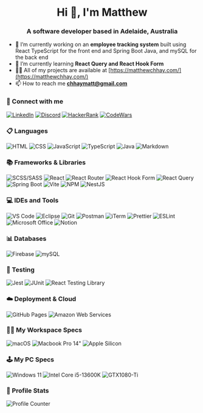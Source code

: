 <h1 align="center">Hi 👋, I'm Matthew</h1>
<h3 align="center">A software developer based in Adelaide, Australia</h3>

-   🔭 I’m currently working on an **employee tracking system** built using React TypeScript for the front end and Spring Boot Java, and mySQL for the back end
-   🌱 I’m currently learning **React Query and React Hook Form**
-   👨‍💻 All of my projects are available at [https://matthewchhay.com/](https://matthewchhay.com/)
-   📫 How to reach me **chhaymatt@gmail.com**

### 📱 Connect with me

[![LinkedIn](https://img.shields.io/badge/LinkedIn-0077B3?style=for-the-badge&logo=linkedin&logoColor=white)](https://linkedin.com/in/matthewchhay)
[![Discord](https://img.shields.io/badge/Discord-5865F2?style=for-the-badge&logo=discord&logoColor=white)](https://discordapp.com/users/274138179873800202)
[![HackerRank](https://img.shields.io/badge/-Hackerrank-2EC866?style=for-the-badge&logo=HackerRank&logoColor=white)](https://www.hackerrank.com/chhaymatt?hr_r=1)
[![CodeWars](https://img.shields.io/badge/Codewars-B1361E?style=for-the-badge&logo=Codewars&logoColor=white)](https://www.codewars.com/users/chhaymatt)

### 📋 Languages

![HTML](https://img.shields.io/badge/HTML5-E34F26?style=for-the-badge&logo=html5&logoColor=white)
![CSS](https://img.shields.io/badge/CSS3-1572B6?style=for-the-badge&logo=css3&logoColor=white)
![JavaScript](https://img.shields.io/badge/JavaScript-323330?style=for-the-badge&logo=javascript&logoColor=F7DF1E)
![TypeScript](https://img.shields.io/badge/TypeScript-007ACC?style=for-the-badge&logo=typescript&logoColor=white)
![Java](https://img.shields.io/badge/java-%23ED8B00.svg?style=for-the-badge&logo=java&logoColor=white)
![Markdown](https://img.shields.io/badge/markdown-%23000000.svg?style=for-the-badge&logo=markdown&logoColor=white)

### 📚 Frameworks & Libraries

![SCSS/SASS](https://img.shields.io/badge/Sass-CC6699?style=for-the-badge&logo=sass&logoColor=white)
![React](https://img.shields.io/badge/React-20232A?style=for-the-badge&logo=react&logoColor=61DAFB)
![React Router](https://img.shields.io/badge/React_Router-CA4245?style=for-the-badge&logo=react-router&logoColor=white)
![React Hook Form](https://img.shields.io/badge/React%20Hook%20Form-%23EC5990.svg?style=for-the-badge&logo=reacthookform&logoColor=white)
![React Query](https://img.shields.io/badge/React_Query-FF4154?style=for-the-badge&logo=React_Query&logoColor=white)
![Spring Boot](https://img.shields.io/badge/Spring_Boot-F2F4F9?style=for-the-badge&logo=spring-boot)
![Vite](https://img.shields.io/badge/Vite-B73BFE?style=for-the-badge&logo=vite&logoColor=FFD62E)
![NPM](https://img.shields.io/badge/NPM-%23CB3837.svg?style=for-the-badge&logo=npm&logoColor=white)
![NestJS](https://img.shields.io/badge/nestjs-E0234E?style=for-the-badge&logo=nestjs&logoColor=white)

### 💻 IDEs and Tools

![VS Code](https://img.shields.io/badge/VSCode-0078D4?style=for-the-badge&logo=visual%20studio%20code&logoColor=white)
![Eclipse](https://img.shields.io/badge/Eclipse-2C2255?style=for-the-badge&logo=eclipse&logoColor=white)
![Git](https://img.shields.io/badge/GIT-E44C30?style=for-the-badge&logo=git&logoColor=white)
![Postman](https://img.shields.io/badge/Postman-FF6C37?style=for-the-badge&logo=Postman&logoColor=white)
![iTerm](https://img.shields.io/badge/iTerm2-000000?style=for-the-badge&logo=iterm2&logoColor=white)
![Prettier](https://img.shields.io/badge/prettier-1A2C34?style=for-the-badge&logo=prettier&logoColor=F7BA3E)
![ESLint](https://img.shields.io/badge/eslint-3A33D1?style=for-the-badge&logo=eslint&logoColor=white)
![Microsoft Office](https://img.shields.io/badge/Microsoft_Office-D83B01?style=for-the-badge&logo=microsoft-office&logoColor=white)
![Notion](https://img.shields.io/badge/Notion-%23000000.svg?style=for-the-badge&logo=notion&logoColor=white)

### 📊 Databases

![Firebase](https://img.shields.io/badge/firebase-ffca28?style=for-the-badge&logo=firebase&logoColor=black)
![mySQL](https://img.shields.io/badge/MySQL-005C84?style=for-the-badge&logo=mysql&logoColor=white)

### 🧪 Testing

![Jest](https://img.shields.io/badge/Jest-C21325?style=for-the-badge&logo=jest&logoColor=white)
![JUnit](https://img.shields.io/badge/Junit5-25A162?style=for-the-badge&logo=junit5&logoColor=white)
![React Testing Library](https://img.shields.io/badge/-Testing_Library-%23E33332?style=for-the-badge&logo=testing-library&logoColor=white)

### ☁️ Deployment & Cloud

![GitHub Pages](https://img.shields.io/badge/GitHub%20Pages-222222?style=for-the-badge&logo=GitHub%20Pages&logoColor=white)
![Amazon Web Services](https://img.shields.io/badge/AWS-FF9900?style=for-the-badge&logo=amazonaws&logoColor=white)

### 👨‍💻 My Workspace Specs

![macOS](https://img.shields.io/badge/mac%20os-000000?style=for-the-badge&logo=apple&logoColor=white)
![Macbook Pro 14"](https://img.shields.io/badge/Apple-MacBook_Pro_14"_2021-333333?style=for-the-badge&logo=apple&logoColor=white)
![Apple Silicon](https://img.shields.io/badge/apple%20silicon-333333?style=for-the-badge&logo=apple&logoColor=white)

### 🕹️ My PC Specs

![Windows 11](https://img.shields.io/badge/Windows_11-0078d4?style=for-the-badge&logo=windows-11&logoColor=white)
![Intel Core i5-13600K](https://img.shields.io/badge/Intel%20Core_i5_13th-0071C5?style=for-the-badge&logo=intel&logoColor=white)
![GTX1080-Ti](https://img.shields.io/badge/NVIDIA-GTX1080_TI-76B900?style=for-the-badge&logo=nvidia&logoColor=white)

### 👀 Profile Stats

![Profile Counter](https://hits.seeyoufarm.com/api/count/incr/badge.svg?url=https%3A%2F%2Fgithub.com%2F{chhaymatt}1212%2Fhit-counter)
